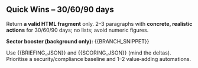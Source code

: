 <!-- prompts/en/quick_wins_en.md -->
## Quick Wins – 30/60/90 days

Return **a valid HTML fragment** only. 2–3 paragraphs with **concrete, realistic actions** for 30/60/90 days; no lists; avoid numeric figures.

**Sector booster (background only):**
{{BRANCH_SNIPPET}}

Use {{BRIEFING_JSON}} and {{SCORING_JSON}} (mind the deltas). Prioritise a security/compliance baseline and 1–2 value‑adding automations.
